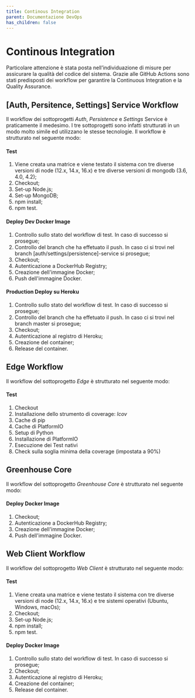```yaml
---
title: Continous Integration
parent: Documentazione DevOps
has_children: false
---
```


# Continous Integration

Particolare attenzione è stata posta nell’individuazione di misure per assicurare la qualità del codice del sistema. Grazie alle GitHub Actions sono stati predisposti dei workflow per garantire la Continuous Integration e la Quality Assurance.

## [Auth, Persitence, Settings] Service Workflow 

Il workflow dei sottoprogetti _Auth_, _Persistence_ e _Settings_ Service è praticamente il medesimo. I tre sottoprogetti sono infatti strutturati in un modo molto simile ed utilizzano le stesse tecnologie. Il workflow è strutturato nel seguente modo:

#### Test

1. Viene creata una matrice e viene testato il sistema con tre diverse versioni di node (12.x, 14.x, 16.x) e tre diverse versioni di mongodb (3.6, 4.0, 4.2);
2. Checkout;
3. Set-up Node.js;
4. Set-up MongoDB;
5. npm install;
6. npm test.

#### Deploy Dev Docker Image

1. Controllo sullo stato del workflow di test. In caso di successo si prosegue;
2. Controllo del branch che ha effetuato il push. In caso ci si trovi nel branch [auth/settings/persistence]-service si prosegue;
3. Checkout;
4. Autenticazione a DockerHub Registry;
5. Creazione dell'immagine Docker;
6. Push dell'immagine Docker.

#### Production Deploy su Heroku

1. Controllo sullo stato del workflow di test. In caso di successo si prosegue;
2. Controllo del branch che ha effetuato il push. In caso ci si trovi nel branch master si prosegue;
3. Checkout;
4. Autenticazione al registro di Heroku;
5. Creazione del container;
6. Release del container.

## Edge Workflow

Il workflow del sottoprogetto _Edge_ è strutturato nel seguente modo:

#### Test

1. Checkout
2. Installazione dello strumento di coverage: _lcov_
3. Cache di pip
4. Cache di PlatformIO
5. Setup di Python
6. Installazione di PlatformIO
7. Esecuzione dei Test nativi
8. Check sulla soglia minima della coverage (impostata a 90%)

## Greenhouse Core

Il workflow del sottoprogetto _Greenhouse Core_ è strutturato nel seguente modo:

#### Deploy Docker Image

1. Checkout;
2. Autenticazione a DockerHub Registry;
3. Creazione dell'immagine Docker;
4. Push dell'immagine Docker.

## Web Client Workflow

Il workflow del sottoprogetto _Web Client_ è strutturato nel seguente modo:

#### Test

1. Viene creata una matrice e viene testato il sistema con tre diverse versioni di node (12.x, 14.x, 16.x) e tre sistemi operativi (Ubuntu, Windows, macOs);
2. Checkout;
3. Set-up Node.js;
4. npm install;
5. npm test.

#### Deploy Docker Image

1. Controllo sullo stato del workflow di test. In caso di successo si prosegue;
2. Checkout;
3. Autenticazione al registro di Heroku;
4. Creazione del container;
5. Release del container.
